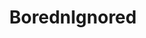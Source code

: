 ---
title: BorednIgnored
crosslinks:
- freeuse
- Rule34Overwatch
- TeenyGinger
- MassiveTitsnAss
- CumHaters
- holdthephone
- CumFeeding
- SpankSafe
- TeenKasia
---